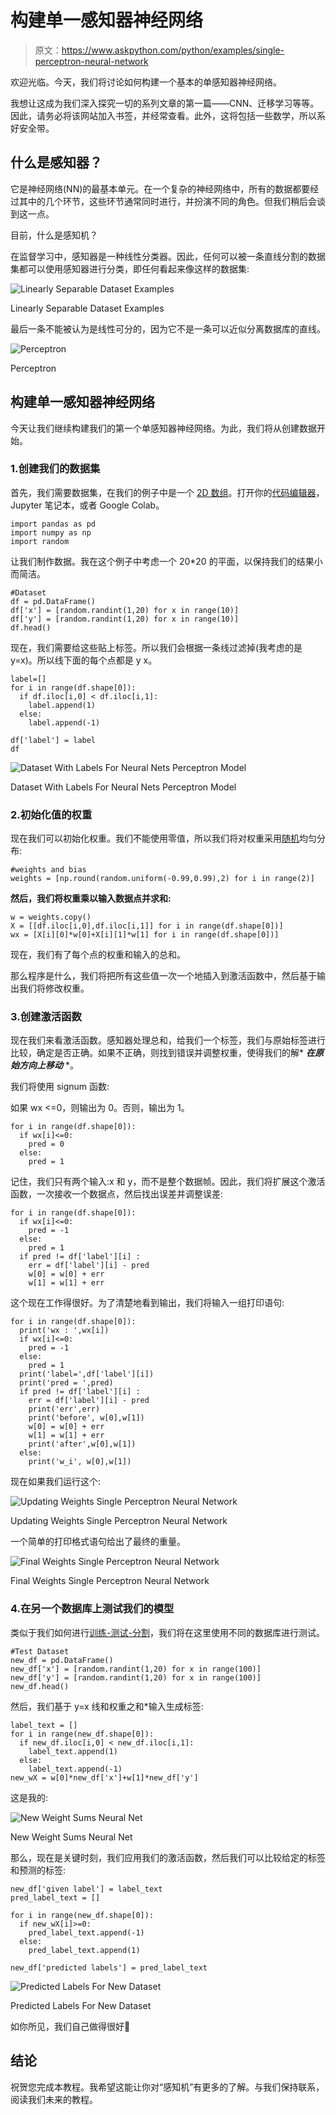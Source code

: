# 构建单一感知器神经网络

> 原文：<https://www.askpython.com/python/examples/single-perceptron-neural-network>

欢迎光临。今天，我们将讨论如何构建一个基本的单感知器神经网络。

我想让这成为我们深入探究一切的系列文章的第一篇——CNN、迁移学习等等。因此，请务必将该网站加入书签，并经常查看。此外，这将包括一些数学，所以系好安全带。

## 什么是感知器？

它是神经网络(NN)的最基本单元。在一个复杂的神经网络中，所有的数据都要经过其中的几个环节，这些环节通常同时进行，并扮演不同的角色。但我们稍后会谈到这一点。

目前，什么是感知机？

在监督学习中，感知器是一种线性分类器。因此，任何可以被一条直线分割的数据集都可以使用感知器进行分类，即任何看起来像这样的数据集:

![Linearly Separable Dataset Examples](img/29e72407f5fc5ac8d85b85d65eb5159c.png)

Linearly Separable Dataset Examples

最后一条不能被认为是线性可分的，因为它不是一条可以近似分离数据库的直线。

![Perceptron](img/1c88111c306af883c401bb511be6d4c0.png)

Perceptron

## 构建单一感知器神经网络

今天让我们继续构建我们的第一个单感知器神经网络。为此，我们将从创建数据开始。

### 1.创建我们的数据集

首先，我们需要数据集，在我们的例子中是一个 [2D 数组](https://www.askpython.com/python/array/python-array-declaration)。打开你的[代码编辑器](https://www.askpython.com/python/top-best-ides-for-python)，Jupyter 笔记本，或者 Google Colab。

```
import pandas as pd
import numpy as np
import random

```

让我们制作数据。我在这个例子中考虑一个 20*20 的平面，以保持我们的结果小而简洁。

```
#Dataset
df = pd.DataFrame()
df['x'] = [random.randint(1,20) for x in range(10)]
df['y'] = [random.randint(1,20) for x in range(10)]
df.head()

```

现在，我们需要给这些贴上标签。所以我们会根据一条线过滤掉(我考虑的是 y=x)。所以线下面的每个点都是 y <x and="" every="" point="" above="" the="" line="" is="" mean="" y="">x。</x>

```
label=[]
for i in range(df.shape[0]):
  if df.iloc[i,0] < df.iloc[i,1]:
    label.append(1)
  else:
    label.append(-1)

df['label'] = label
df

```

![Dataset With Labels For Neural Nets Perceptron Model](img/8919ad34406866276cd21c6e63617be5.png)

Dataset With Labels For Neural Nets Perceptron Model

### 2.初始化值的权重

现在我们可以初始化权重。我们不能使用零值，所以我们将对权重采用[随机](https://www.askpython.com/python-modules/python-random-module-generate-random-numbers-sequences)均匀分布:

```
#weights and bias
weights = [np.round(random.uniform(-0.99,0.99),2) for i in range(2)]

```

**然后，我们将权重乘以输入数据点并求和:**

```
w = weights.copy()
X = [[df.iloc[i,0],df.iloc[i,1]] for i in range(df.shape[0])]
wx = [X[i][0]*w[0]+X[i][1]*w[1] for i in range(df.shape[0])]

```

现在，我们有了每个点的权重和输入的总和。

那么程序是什么，我们将把所有这些值一次一个地插入到激活函数中，然后基于输出我们将修改权重。

### 3.创建激活函数

现在我们来看激活函数。感知器处理总和，给我们一个标签，我们与原始标签进行比较，确定是否正确。如果不正确，则找到错误并调整权重，使得我们的解* ***在原始方向上移动*** *。

我们将使用 signum 函数:

如果 wx <=0，则输出为 0。否则，输出为 1。

```
for i in range(df.shape[0]):
  if wx[i]<=0:
    pred = 0
  else:
    pred = 1

```

记住，我们只有两个输入:x 和 y，而不是整个数据帧。因此，我们将扩展这个激活函数，一次接收一个数据点，然后找出误差并调整误差:

```
for i in range(df.shape[0]):
  if wx[i]<=0:
    pred = -1
  else:
    pred = 1
  if pred != df['label'][i] :
    err = df['label'][i] - pred
    w[0] = w[0] + err
    w[1] = w[1] + err

```

这个现在工作得很好。为了清楚地看到输出，我们将输入一组打印语句:

```
for i in range(df.shape[0]):
  print('wx : ',wx[i])
  if wx[i]<=0:
    pred = -1
  else:
    pred = 1
  print('label=',df['label'][i])
  print('pred = ',pred)
  if pred != df['label'][i] :
    err = df['label'][i] - pred
    print('err',err)
    print('before', w[0],w[1])
    w[0] = w[0] + err
    w[1] = w[1] + err
    print('after',w[0],w[1])
  else:
    print('w_i', w[0],w[1])

```

现在如果我们运行这个:

![Updating Weights Single Perceptron Neural Network](img/05753d9541dd39c51ba24daa90e3fe64.png)

Updating Weights Single Perceptron Neural Network

一个简单的打印格式语句给出了最终的重量。

![Final Weights Single Perceptron Neural Network](img/c520ca5af00e05e578d41813d007446b.png)

Final Weights Single Perceptron Neural Network

### 4.在另一个数据库上测试我们的模型

类似于我们如何进行[训练-测试-分割](https://www.askpython.com/python/examples/split-data-training-and-testing-set)，我们将在这里使用不同的数据库进行测试。

```
#Test Dataset
new_df = pd.DataFrame()
new_df['x'] = [random.randint(1,20) for x in range(100)]
new_df['y'] = [random.randint(1,20) for x in range(100)]
new_df.head()

```

然后，我们基于 y=x 线和权重之和*输入生成标签:

```
label_text = []
for i in range(new_df.shape[0]):
  if new_df.iloc[i,0] < new_df.iloc[i,1]:
    label_text.append(1)
  else:
    label_text.append(-1)
new_wX = w[0]*new_df['x']+w[1]*new_df['y']

```

这是我的:

![New Weight Sums Neural Net](img/141b19327a9ea0662e4450d34fef77f7.png)

New Weight Sums Neural Net

那么，现在是关键时刻，我们应用我们的激活函数，然后我们可以比较给定的标签和预测的标签:

```
new_df['given label'] = label_text
pred_label_text = []

for i in range(new_df.shape[0]):
  if new_wX[i]>=0:
    pred_label_text.append(-1)
  else:
    pred_label_text.append(1)

new_df['predicted labels'] = pred_label_text

```

![Predicted Labels For New Dataset](img/26cc2fd454667dcbc703594b0c2e72d4.png)

Predicted Labels For New Dataset

如你所见，我们自己做得很好🙂

## 结论

祝贺您完成本教程。我希望这能让你对“感知机”有更多的了解。与我们保持联系，阅读我们未来的教程。
